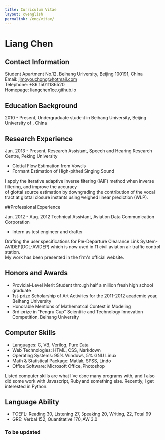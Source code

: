 ```yaml
---
title: Curriculum Vitae
layout: cvenglish
permalink: /eng/vitae/
---
```


# Liang Chen

## Contact Information

Student Apartment No.12, Beihang University, Beijing 100191, China       
Email: jimoyouchong@hotmail.com       
Telephone: +86 15011186520           
Homepage: liangchen1ce.github.io

## Education Background
 
2010 - Present, Undergraduate student in Beihang University, Beijing University of , China
 
## Research Experience
 
Jun. 2013 - Present, Research Assistant, Speech and Hearing Research Centre, Peking University

* Glottal Flow Estimation from Vowels 
* Formant Estimation of High-pithed Singing Sound           

I apply the iterative adaptive inverse ﬁltering (IAIF) method when inverse filtering, and improve the accuracy       
of glottal source estimation by downgrading the contribution of the vocal tract at glottal closure instants using weighed linear prediction (WLP).

##Professional Experience

Jun. 2012 - Aug. 2012	Technical Assistant, Aviation Data Communication Corporation

* Intern as test engineer and drafter
 
Drafting the user specifications for Pre-Departure Clearance Link System-AVIDEP(DCL-AVIDEP) which is now used in 11 civil aviation air traffic control station.         
My work has been presented in the firm's official website.
 
## Honors and Awards 

* Provicial-Level Merit Student through half a million fresh high school graduate
* 1st-prize Scholarship of Art Activities for the 2011-2012 academic year, Beihang University
* Honorable Mentions of Mathematical Contest in Modeling
* 3rd-prize in "Fengru Cup" Scientific and Technology Innovation Competition, Beihang University

## Computer Skills

* Languages: C, VB, Verilog, Pure Data
* Web Technologies: HTML, CSS, Markdown
* Operating Systems: 95% Windows, 5% GNU Linux
* Math & Statistical Package: Matlab, SPSS, Lindo
* Office Software: Microsoft Office, Photoshop

Listed computer skills are what I've done many programs with, and I also did 
some work with Javascript, Ruby and something else. Recently, I get interested in Python.

## Language Ability

* TOEFL: Reading 30, Listening 27, Speaking 20, Writing, 22, Total 99							
* GRE: Verbal 152, Quantitative 170, AW 3.0


### To be updated